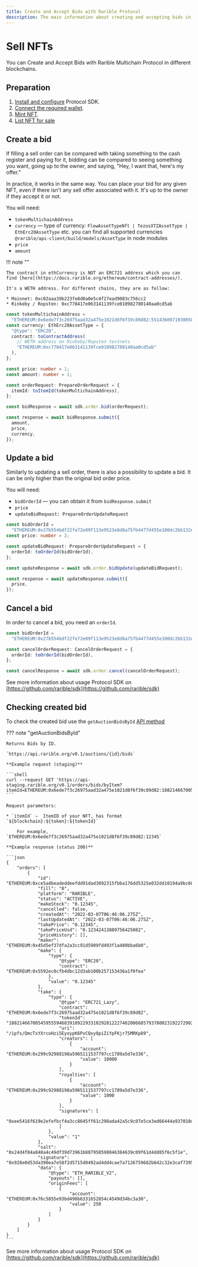 ```yaml
---
title: Create and Accept Bids with Rarible Protocol
description: The main information about creating and accepting bids in Rarible Multichain Protocol
---
```


# Sell NFTs

You can Create and Accept Bids with Rarible Multichain Protocol in different blockchains.

## Preparation

1. [Install and configure](https://docs.rarible.org/union-sdk/#installation) Protocol SDK.
2. [Connect the required wallet](https://docs.rarible.org/union-sdk/#metamask-integration-with-rarible).
3. [Mint NFT](mint.md).
4. [List NFT for sale](order.md)

## Create a bid

If filling a sell order can be compared with taking something to the cash register and paying for it, bidding can be compared to seeing something you want, going up to the owner, and saying, "Hey, I want that, here's my offer."

In practice, it works in the same way. You can place your bid for any given NFT, even if there isn't any sell offer associated with it. It's up to the owner if they accept it or not.

You will need:

* `tokenMultichainAddress`
* `currency` — type of currency: `FlowAssetTypeNft | TezosXTZAssetType | EthErc20AssetType` etc. you can find all supported currencies `@rarible/api-client/build/models/AssetType` in node modules
* `price`
* `amount`

!!! note ""

    The contract in ethCurrency is NOT an ERC721 address which you can find [here](https://docs.rarible.org/ethereum/contract-addresses/).

    It's a WETH address. For different chains, they are as follow:

    * Mainnet: 0xc02aaa39b223fe8d0a0e5c4f27ead9083c756cc2
    * Rinkeby / Ropsten: 0xc778417e063141139fce010982780140aa0cd5ab

```typescript
const tokenMultichainAddress =
  "ETHEREUM:0x6ede7f3c26975aad32a475e1021d8f6f39c89d82:55143609719300586327244080327388661151936544170854464635146779205246455382052";
const currency: EthErc20AssetType = {
  "@type": "ERC20",
  contract: toContractAddress(
    // WETH address on Rinkeby/Ropsten testnets
    "ETHEREUM:0xc778417e063141139fce010982780140aa0cd5ab"
  ),
};

const price: number = 1;
const amount: number = 1;

const orderRequest: PrepareOrderRequest = {
  itemId: toItemId(tokenMultichainAddress),
};

const bidResponse = await sdk.order.bid(orderRequest);

const response = await bidResponse.submit({
  amount,
  price,
  currency,
});
```

## Update a bid

Similarly to updating a sell order, there is also a possibility to update a bid.  It can be only higher than the original bid order price.

You will need:

* `bidOrderId` — you can obtain it from `bidResponse.submit`
* `price`
* `updateBidRequest: PrepareOrderUpdateRequest`

```typescript
const bidOrderId =
  "ETHEREUM:0x27b554bdf22fe72e89f113e9523e8d8a75fb4477d455e100dc2bb132e7f51682";
const price: number = 2;

const updateBidRequest: PrepareOrderUpdateRequest = {
  orderId: toOrderId(bidOrderId),
};

const updateResponse = await sdk.order.bidUpdate(updateBidRequest);

const response = await updateResponse.submit({
  price,
});
```

## Cancel a bid

In order to cancel a bid, you need an `orderId`.

```typescript
const bidOrderId =
  "ETHEREUM:0x27b554bdf22fe72e89f113e9523e8d8a75fb4477d455e100dc2bb132e7f51682";

const cancelOrderRequest: CancelOrderRequest = {
  orderId: toOrderId(bidOrderId),
};

const cancelResponse = await sdk.order.cancel(cancelOrderRequest);
```

See more information about usage Protocol SDK on [https://github.com/rarible/sdk](https://github.com/rarible/sdk)

## Checking created bid

To check the created bid use the `getAuctionBidsById` [API method](https://api.rarible.org/v0.1/doc#operation/getAuctionBidsById)

??? note "getAuctionBidsById"

    Returns Bids by ID.
    
    `https://api.rarible.org/v0.1/auctions/{id}/bids`
    
    **Example request (staging)**
    
    ```shell
    curl --request GET 'https://api-staging.rarible.org/v0.1/orders/bids/byItem?itemId=ETHEREUM:0x6ede7f3c26975aad32a475e1021d8f6f39c89d82:18821466700545955594683918922933102928122274620066857937800231922729025011855&status=ACTIVE'
    ```
    
    Request parameters:
    
    * `itemId` —  ItemID of your NFT, has format `${blockchain}:${token}:${tokenId}`
    
        For example, `ETHEREUM:0x6ede7f3c26975aad32a475e1021d8f6f39c89d82:12345`
    
    **Example response (status 200)**

    ```json
    {
        "orders": [
            {
                "id": "ETHEREUM:0xce5a4beadeddeefdd91dad3092315fbba176dd5325e032dd10194a9bc60bf28c",
                "fill": "0",
                "platform": "RARIBLE",
                "status": "ACTIVE",
                "makeStock": "0.12345",
                "cancelled": false,
                "createdAt": "2022-03-07T06:46:06.275Z",
                "lastUpdatedAt": "2022-03-07T06:46:06.275Z",
                "takePrice": "0.12345",
                "takePriceUsd": "0.12342413889756425082",
                "priceHistory": [],
                "maker": "ETHEREUM:0x45d5ef37dfa2a3cc91d5909fd493f1a480bba6b0",
                "make": {
                    "type": {
                        "@type": "ERC20",
                        "contract": "ETHEREUM:0x5592ec0cfb4dbc12d3ab100b257153436a1f0fea"
                    },
                    "value": "0.12345"
                },
                "take": {
                    "type": {
                        "@type": "ERC721_Lazy",
                        "contract": "ETHEREUM:0x6ede7f3c26975aad32a475e1021d8f6f39c89d82",
                        "tokenId": "18821466700545955594683918922933102928122274620066857937800231922729025011855",
                        "uri": "/ipfs/QmcTxYXrcoHzi5EyoypK6PvCQxy8piZiYpFKjr75MRKp89",
                        "creators": [
                            {
                                "account": "ETHEREUM:0x299c92988198a5965111537797cc1789a5d7e336",
                                "value": 10000
                            }
                        ],
                        "royalties": [
                            {
                                "account": "ETHEREUM:0x299c92988198a5965111537797cc1789a5d7e336",
                                "value": 1000
                            }
                        ],
                        "signatures": [
                            "0xee5416f619e2efefbcf4a3cc8645ff61c298ada42a5c9c07e5ce3ed66444a937010daab240392eabad2b8e4bc95f527178c377937c25a655991532a3b2ffa9361c"
                        ]
                    },
                    "value": "1"
                },
                "salt": "0x24d4f84a848a4c49df39d73961b887958598046384639c09f61d4dd85f6c5f1e",
                "signature": "0x928e0d53da390ea7e58f2d5715d0492ad4dd4cae7a7126759682b642c32e3caf7395edeb8342ebf5fc57d959c996b41079e391565cc00b5966aac7f1788bc2d11c",
                "data": {
                    "@type": "ETH_RARIBLE_V2",
                    "payouts": [],
                    "originFees": [
                        {
                            "account": "ETHEREUM:0x76c5855e93bd498b6331652854c4549d34bc3a30",
                            "value": 250
                        }
                    ]
                }
            }
        ]
    }
    ```

See more information about usage Protocol SDK on [https://github.com/rarible/sdk](https://github.com/rarible/sdk)
